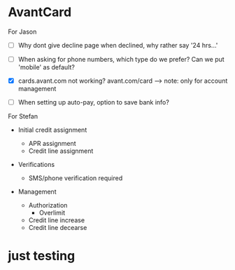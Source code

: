 # AvantCard


For Jason

- [ ] Why dont give decline page when declined, why rather say '24 hrs...'
- [ ] When asking for phone numbers, which type do we prefer? Can we put 'mobile' as default?
- [x] cards.avant.com not working? avant.com/card --> note: only for account management
- [ ] When setting up auto-pay, option to save bank info?




For Stefan

- Initial credit assignment
  - APR assignment
  - Credit line assignment

- Verifications
  - SMS/phone verification required

- Management
  - Authorization
    - Overlimit
  - Credit line increase
  - Credit line decearse


# just testing 

